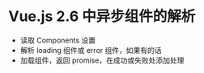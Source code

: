 # Vue.js 2.6 中异步组件的解析

- 读取 Components 设置
- 解析 loading 组件或 error 组件，如果有的话
- 加载组件，返回 promise，在成功或失败处添加处理
